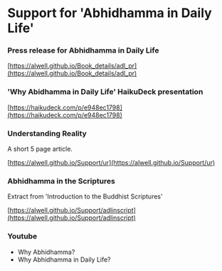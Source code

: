 # Support for 'Abhidhamma in Daily Life'

### Press release for Abhidhamma in Daily Life
[https://alwell.github.io/Book_details/adl_pr](https://alwell.github.io/Book_details/adl_pr)

### 'Why Abidhamma in Daily Life' HaikuDeck presentation

[https://haikudeck.com/p/e948ec1798](https://haikudeck.com/p/e948ec1798)

### Understanding Reality

A short 5 page article.

[https://alwell.github.io/Support/ur](https://alwell.github.io/Support/ur)


### Abhidhamma in the Scriptures
Extract from 'Introduction to the Buddhist Scriptures'

[https://alwell.github.io/Support/adlinscript](https://alwell.github.io/Support/adlinscript)

### Youtube

- Why Abhidhamma?
- Why Abhidhamma in Daily Life?
